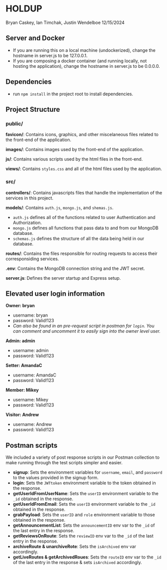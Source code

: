 # HOLDUP
Bryan Caskey, Ian Timchak, Justin Wendelboe
12/15/2024

## Server and Docker

- If you are running this on a local machine (undockerized), change the hostname in server.js to be 127.0.0.1.
- If you are composing a docker container (and running locally, not hosting the application), change the hostname in server.js to be 0.0.0.0.

## Dependencies

- run `npm install` in the project root to install dependencies.

## Project Structure

### public/

**favicon/**: Contains icons, graphics, and other miscelaneous files related to the front-end of the application.

**images/**: Contains images used by the front-end of the application.

**js/**: Contains various scripts used by the html files in the front-end.

**views/**: Contains `styles.css` and all of the html files used by the application.

### src/

**controllers/**: Contains javascripts files that handle the implementation of the services in this project.

**models/**: Contains `auth.js`, `mongo.js`, and `shemas.js`.

- `auth.js` defines all of the functions related to user Authentication and Authorization.
- `mongo.js` defines all functions that pass data to and from our MongoDB database.
- `schemas.js` defines the structure of all the data being held in our database.

**routes/**: Contains the files responsible for routing requests to access their corresponsiding services.

**.env**: Contains the MongoDB connection string and the JWT secret.

**server.js**: Defines the server startup and Express setup.

## Elevated user login information

**Owner: bryan**
- username: bryan
- password: Valid!123
- *Can also be found in an pre-request script in postman for `login`.
  You can comment and uncomment it to easily sign into the owner level user.*

**Admin: admin**
- username: admin
- password: Valid!123

**Setter: AmandaC**
- username: AmandaC
- password: Valid!123

**Member: Mikey**
- username: Mikey
- password: Valid!123

**Visitor: Andrew**
- username: Andrew
- password: Valid!123

## Postman scripts

We included a variety of post response scripts in our Postman collection to make running through
the test scripts simpler and easier.

- **signup**: Sets the environment variables for `username`, `email`, and `password` to the values
provided in the signup form.
- **login**: Sets the `JWTtoken` environment variable to the token obtained in the response.
- **getUserIdFromUserName**: Sets the `userID` environment variable to the `_id` obtained in the response.
- **getUserIdFromEmail**: Sets the `userID` environment variable to the `_id` obtained in the response.
- **grabPayload**: Sets the `userID` and `role` environment variable to those obtained in the response.
- **getAnnouncementList**: Sets the `announcementID` env var to the `_id` of the last entry in the response.
- **getReviewsOnRoute**: Sets the `reviewID` env var to the `_id` of the last entry in the response.
- **archiveRoute & unarchiveRote**: Sets the `isArchived` env var accordingly.
- **getLiveRoutes & getArchivedRoues**: Sets the `routeID` env var to the `_id` of the last entry in the response
  & sets `isArchived` accordingly.


